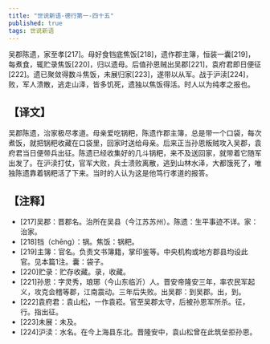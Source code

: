 ```yaml
---
title: "世说新语-德行第一-四十五"
published: true
tags: 世说新语
---
```


吴郡陈遗，家至孝[217]。母好食铛底焦饭[218]，遗作郡主簿，恒装一囊[219]，每煮食，辄贮录焦饭[220]，归以遗母。后值孙恩贼出吴郡[221]，袁府君即日便征[222]。遗已聚敛得数斗焦饭，未展归家[223]，遂带以从军。战于沪渎[224]，败，军人溃散，逃走山泽，皆多饥死，遗独以焦饭得活。时人以为纯孝之报也。

## 【译文】

吴郡陈遗，治家极尽孝道。母亲爱吃锅粑，陈遗作郡主簿，总是带一个口袋，每次煮饭，就把锅粑收藏在口袋里，回家时送给母亲。后来正当孙恩叛贼攻入吴郡，袁府君当日便带兵出征。陈遗已经收集好的几斗锅粑，来不及送回家，就带着它随军出发了。在沪渎打仗，官军大败，兵士溃败离散，逃到山林水泽，大都饿死了，唯独陈遗靠着锅粑活了下来。当时的人认为这是他笃行孝道的报答。

## 【注释】

- [217]吴郡：晋郡名。治所在吴县（今江苏苏州）。陈遗：生平事迹不详。家：治家。
- [218]铛（chēng）：锅。焦饭：锅粑。
- [219]主簿：官名。负责文书簿籍，掌印鉴等。中央机构或地方郡县均设此官。见本篇1注。囊：袋子。
- [220]贮录：贮存收藏。录，收藏。
- [221]孙恩：字灵秀，琅琊（今山东临沂）人。晋安帝隆安三年，率农民军起义，攻克会稽等郡，江南震动。三年后失败。出吴郡：到吴郡。出，到。
- [222]袁府君：袁山松，一作袁崧。官至吴郡太守，后被孙恩军所杀。征，行。指出征。
- [223]未展：未及。
- [224]沪渎：水名。在今上海县东北。晋隆安中，袁山松曾在此筑垒拒孙恩。